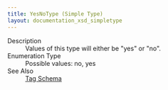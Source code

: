 ```yaml
---
title: YesNoType (Simple Type)
layout: documentation_xsd_simpletype
---
```

<dl>
  <dt>Description</dt>
  <dd>Values of this type will either be "yes" or "no".</dd>
  <dt>Enumeration Type</dt>
  <dd>Possible values: no, yes</dd>
  <dt>See Also</dt>
  <dd>
    <a href="../tag">Tag Schema</a>
  </dd>
</dl>
